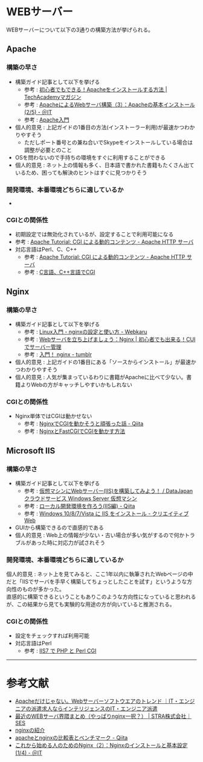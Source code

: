 # WEBサーバー
WEBサーバーについて以下の3通りの構築方法が挙げられる。

## Apache
### 構築の早さ
* 構築ガイド記事として以下を挙げる
  * 参考 : [初心者でもできる！Apacheをインストールする方法 | TechAcademyマガジン](http://techacademy.jp/magazine/1846)
  * 参考 : [ApacheによるWebサーバ構築（3）：Apacheの基本インストール (2/5) - ＠IT](http://www.atmarkit.co.jp/ait/articles/0103/09/news002_2.html)
  * 参考 : [Apache入門](http://www.adminweb.jp/apache/)
* 個人的意見 : 上記ガイドの1番目の方法(インストーラー利用)が最速かつわかりやすそう
  * ただしポート番号との兼ね合いでSkypeをインストールしている場合は調整が必要とのこと
* OSを問わないので手持ちの環境をすぐに利用することができる
* 個人的意見 : ネット上の情報も多く、日本語で書かれた書籍もたくさん出ているため、困っても解決のヒントはすぐに見つかりそう

### 開発環境、本番環境どちらに適しているか
* 

### CGIとの関係性
* 初期設定では無効化されているが、設定することで利用可能になる
 * 参考 : [Apache Tutorial: CGI による動的コンテンツ - Apache HTTP サーバ](https://httpd.apache.org/docs/2.0/ja/howto/cgi.html)
* 対応言語はPerl、C、C++
   * 参考 : [Apache Tutorial: CGI による動的コンテンツ - Apache HTTP サーバ](https://httpd.apache.org/docs/2.0/ja/howto/cgi.html)
   * 参考 : [C言語、C++言語でCGI](http://gogodiet.net/z/tips/1.htm)

## Nginx

### 構築の早さ
* 構築ガイド記事として以下を挙げる
  * 参考 : [Linux入門 - nginxの設定と使い方 - Webkaru](http://webkaru.net/linux/nginx/)
  * 参考 : [Webサーバを立ち上げましょう：Nginx | 初心者でも出来る！CUIでサーバー管理](http://cui.tokyo/sakura-vps-flow/nginx)
  * 参考 : [入門！ nginx - tumblr](http://shim0mura.hatenadiary.jp/entry/20120110/1326198429)
* 個人的意見 : 上記ガイドの1番目にある「ソースからインストール」が最速かつわかりやすそう
* 個人的意見 : 人気が集まっているわりに書籍がApacheに比べて少ない。書籍よりWebの方がキャッチしやすいかもしれない

### CGIとの関係性
* Nginx単体ではCGIは動かせない
  * 参考 : [NginxでCGIを動かそうと頑張った話 - Qiita](http://qiita.com/hmikisato/items/c793ced0ba2695a89de6)
  * 参考 : [NginxとFastCGIでCGIを動かす方法](http://www.serverlog.jp/nginx-fastcgi/)

## Microsoft IIS

### 構築の早さ
* 構築ガイド記事として以下を挙げる
  * 参考 : [仮想マシンにWebサーバー(IIS)を構築してみよう！ / DataJapanクラウドサービス Windows Server 仮想マシン](http://www.datajapan.ne.jp/cloud/20150911/)
  * 参考 : [ローカル開発環境を作ろう(IIS編) - Qiita](http://qiita.com/tezuka_advance/items/5402bc8e013699f04d43)
  * 参考 : [Windows 10/8/7/Vista に IIS をインストール - クリエイティブWeb](https://creativeweb.jp/personal-site/iis/)
* GUIから構築できるので直感的である
* 個人的意見 : Web上の情報が少ない・古い場合が多い気がするので何かトラブルがあった時に対応力が試されそう

### 開発環境、本番環境どちらに適しているか
個人的意見 : ネット上を見てみると、ここ1年以内に執筆されたWebページの中だと「IISでサーバを手早く構築してちょっとしたことを試す」というような方向性のものが多かった。  
直感的に構築できるということもありこのような方向性になっていると思われるが、この結果から見ても実験的な用途の方が向いていると推測される。

### CGIとの関係性
* 設定をチェックすれば利用可能
* 対応言語はPerl
  * 参考 : [IIS7 で PHP と Perl CGI](http://bonk.red/articles/Misc/iis7phpcgi.html)

---

# 参考文献
* [Apacheだけじゃない。Webサーバーソフトウエアのトレンド ｜IT・エンジニアの派遣求人ならインテリジェンスのIT・エンジニア派遣](https://haken.inte.co.jp/contents/it_engineer/215.html)
* [最近のWEBサーバ界隈まとめ（やっぱりnginx一択？） | STRA株式会社｜SES](http://stra.co.jp/ses/2016/06/03/3356/)
* [nginxの紹介](http://www.slideshare.net/ttkzw/nginx-intro?ref=http://hayatan.hatenablog.com/entry/2015/01/28/001658)
* [apacheとnginxの比較表とベンチマーク - Qiita](http://qiita.com/sion_cojp/items/edb20a6b87f10e186c23)
* [これから始める人のためのNginx（2）：Nginxのインストールと基本設定 (1/4) - ＠IT](http://www.atmarkit.co.jp/ait/articles/1407/24/news003.html)
